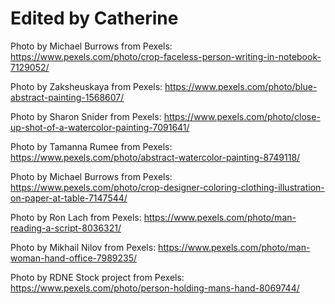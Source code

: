 # Edited by Catherine

Photo by Michael Burrows from Pexels: https://www.pexels.com/photo/crop-faceless-person-writing-in-notebook-7129052/

Photo by Zaksheuskaya from Pexels: https://www.pexels.com/photo/blue-abstract-painting-1568607/

Photo by Sharon  Snider from Pexels: https://www.pexels.com/photo/close-up-shot-of-a-watercolor-painting-7091641/ 

Photo by Tamanna Rumee from Pexels: https://www.pexels.com/photo/abstract-watercolor-painting-8749118/

Photo by Michael Burrows from Pexels: https://www.pexels.com/photo/crop-designer-coloring-clothing-illustration-on-paper-at-table-7147544/

Photo by Ron Lach  from Pexels: https://www.pexels.com/photo/man-reading-a-script-8036321/

Photo by Mikhail Nilov from Pexels: https://www.pexels.com/photo/man-woman-hand-office-7989235/


Photo by RDNE Stock project from Pexels: https://www.pexels.com/photo/person-holding-mans-hand-8069744/